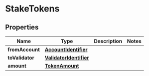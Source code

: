 

# StakeTokens


## Properties

Name | Type | Description | Notes
------------ | ------------- | ------------- | -------------
**fromAccount** | [**AccountIdentifier**](AccountIdentifier.md) |  | 
**toValidator** | [**ValidatorIdentifier**](ValidatorIdentifier.md) |  | 
**amount** | [**TokenAmount**](TokenAmount.md) |  | 




